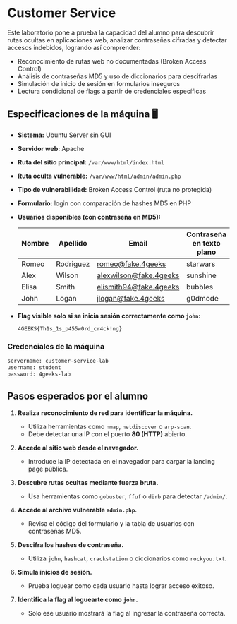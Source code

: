 # Customer Service

Este laboratorio pone a prueba la capacidad del alumno para descubrir rutas ocultas en aplicaciones web, analizar contraseñas cifradas y detectar accesos indebidos, logrando así comprender:

- Reconocimiento de rutas web no documentadas (Broken Access Control)
- Análisis de contraseñas MD5 y uso de diccionarios para descifrarlas
- Simulación de inicio de sesión en formularios inseguros
- Lectura condicional de flags a partir de credenciales específicas


## Especificaciones de la máquina 🖥️

- **Sistema:** Ubuntu Server sin GUI
- **Servidor web:** Apache
- **Ruta del sitio principal:** `/var/www/html/index.html`
- **Ruta oculta vulnerable:** `/var/www/html/admin/admin.php`
- **Tipo de vulnerabilidad:** Broken Access Control (ruta no protegida)
- **Formulario:** login con comparación de hashes MD5 en PHP

- **Usuarios disponibles (con contraseña en MD5):**

    | Nombre | Apellido   | Email                     | Contraseña en texto plano |
    |--------|------------|---------------------------|----------------------------|
    | Romeo  | Rodriguez  | romeo@fake.4geeks         | starwars                   |
    | Alex   | Wilson     | alexwilson@fake.4geeks    | sunshine                   |
    | Elisa  | Smith      | elismith94@fake.4geeks    | bubbles                    |
    | John   | Logan      | jlogan@fake.4geeks        | g0dmode                    |

- **Flag visible solo si se inicia sesión correctamente como `john`:**

    ```text
    4GEEKS{Th1s_1s_p455w0rd_cr4ck!ng}
    ```

### Credenciales de la máquina

```bash
servername: customer-service-lab
username: student
password: 4geeks-lab
```

## Pasos esperados por el alumno

1. **Realiza reconocimiento de red para identificar la máquina.**
   - Utiliza herramientas como `nmap`, `netdiscover` o `arp-scan`.
   - Debe detectar una IP con el puerto **80 (HTTP)** abierto.

2. **Accede al sitio web desde el navegador.**
   - Introduce la IP detectada en el navegador para cargar la landing page pública.

3. **Descubre rutas ocultas mediante fuerza bruta.**
   - Usa herramientas como `gobuster`, `ffuf` o `dirb` para detectar `/admin/`.

4. **Accede al archivo vulnerable `admin.php`.**
   - Revisa el código del formulario y la tabla de usuarios con contraseñas MD5.

5. **Descifra los hashes de contraseña.**
   - Utiliza `john`, `hashcat`, `crackstation` o diccionarios como `rockyou.txt`.

6. **Simula inicios de sesión.**
   - Prueba loguear como cada usuario hasta lograr acceso exitoso.

7. **Identifica la flag al loguearte como `john`.**
   - Solo ese usuario mostrará la flag al ingresar la contraseña correcta.
